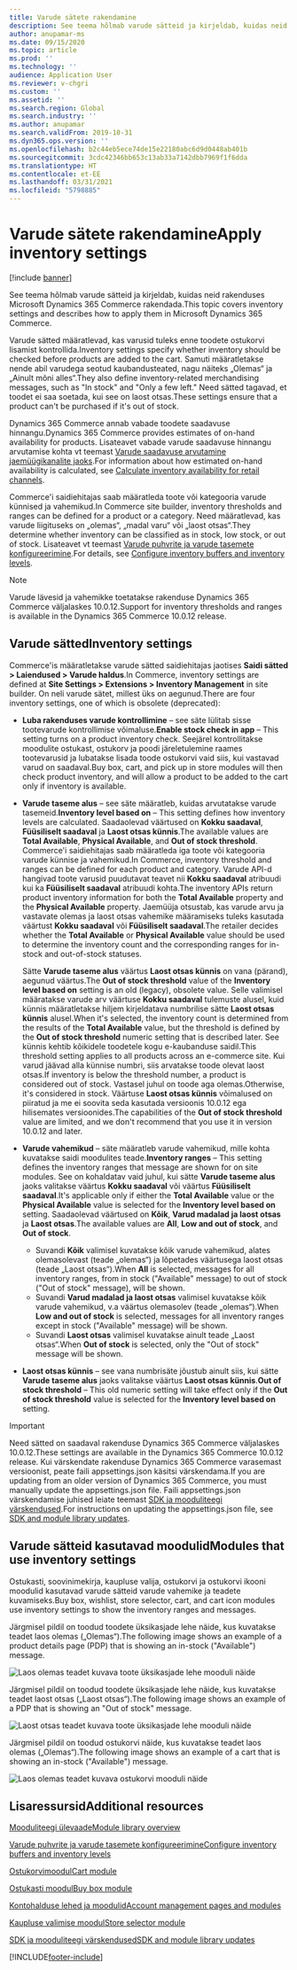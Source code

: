 ```yaml
---
title: Varude sätete rakendamine
description: See teema hõlmab varude sätteid ja kirjeldab, kuidas neid rakenduses Microsoft Dynamics 365 Commerce rakendada.
author: anupamar-ms
ms.date: 09/15/2020
ms.topic: article
ms.prod: ''
ms.technology: ''
audience: Application User
ms.reviewer: v-chgri
ms.custom: ''
ms.assetid: ''
ms.search.region: Global
ms.search.industry: ''
ms.author: anupamar
ms.search.validFrom: 2019-10-31
ms.dyn365.ops.version: ''
ms.openlocfilehash: b2c44eb5ece74de15e22180abc6d9d0448ab401b
ms.sourcegitcommit: 3cdc42346bb653c13ab33a7142dbb7969f1f6dda
ms.translationtype: HT
ms.contentlocale: et-EE
ms.lasthandoff: 03/31/2021
ms.locfileid: "5798885"
---
```

# <a name="apply-inventory-settings"></a><span data-ttu-id="c7153-103">Varude sätete rakendamine</span><span class="sxs-lookup"><span data-stu-id="c7153-103">Apply inventory settings</span></span>

[!include [banner](includes/banner.md)]

<span data-ttu-id="c7153-104">See teema hõlmab varude sätteid ja kirjeldab, kuidas neid rakenduses Microsoft Dynamics 365 Commerce rakendada.</span><span class="sxs-lookup"><span data-stu-id="c7153-104">This topic covers inventory settings and describes how to apply them in Microsoft Dynamics 365 Commerce.</span></span>

<span data-ttu-id="c7153-105">Varude sätted määratlevad, kas varusid tuleks enne toodete ostukorvi lisamist kontrollida.</span><span class="sxs-lookup"><span data-stu-id="c7153-105">Inventory settings specify whether inventory should be checked before products are added to the cart.</span></span> <span data-ttu-id="c7153-106">Samuti määratletakse nende abil varudega seotud kaubandusteated, nagu näiteks „Olemas“ ja „Ainult mõni alles“.</span><span class="sxs-lookup"><span data-stu-id="c7153-106">They also define inventory-related merchandising messages, such as "In stock" and "Only a few left."</span></span> <span data-ttu-id="c7153-107">Need sätted tagavad, et toodet ei saa soetada, kui see on laost otsas.</span><span class="sxs-lookup"><span data-stu-id="c7153-107">These settings ensure that a product can't be purchased if it's out of stock.</span></span>

<span data-ttu-id="c7153-108">Dynamics 365 Commerce annab vabade toodete saadavuse hinnangu.</span><span class="sxs-lookup"><span data-stu-id="c7153-108">Dynamics 365 Commerce provides estimates of on-hand availability for products.</span></span> <span data-ttu-id="c7153-109">Lisateavet vabade varude saadavuse hinnangu arvutamise kohta vt teemast [Varude saadavuse arvutamine jaemüügikanalite jaoks](calculated-inventory-retail-channels.md).</span><span class="sxs-lookup"><span data-stu-id="c7153-109">For information about how estimated on-hand availability is calculated, see [Calculate inventory availability for retail channels](calculated-inventory-retail-channels.md).</span></span>

<span data-ttu-id="c7153-110">Commerce'i saidiehitajas saab määratleda toote või kategooria varude künnised ja vahemikud.</span><span class="sxs-lookup"><span data-stu-id="c7153-110">In Commerce site builder, inventory thresholds and ranges can be defined for a product or a category.</span></span> <span data-ttu-id="c7153-111">Need määratlevad, kas varude liigituseks on „olemas“, „madal varu“ või „laost otsas“.</span><span class="sxs-lookup"><span data-stu-id="c7153-111">They determine whether inventory can be classified as in stock, low stock, or out of stock.</span></span> <span data-ttu-id="c7153-112">Lisateavet vt teemast [Varude puhvrite ja varude tasemete konfigureerimine](inventory-buffers-levels.md).</span><span class="sxs-lookup"><span data-stu-id="c7153-112">For details, see [Configure inventory buffers and inventory levels](inventory-buffers-levels.md).</span></span>

> [!NOTE]
> <span data-ttu-id="c7153-113">Varude lävesid ja vahemikke toetatakse rakenduse Dynamics 365 Commerce väljalaskes 10.0.12.</span><span class="sxs-lookup"><span data-stu-id="c7153-113">Support for inventory thresholds and ranges is available in the Dynamics 365 Commerce 10.0.12 release.</span></span>

## <a name="inventory-settings"></a><span data-ttu-id="c7153-114">Varude sätted</span><span class="sxs-lookup"><span data-stu-id="c7153-114">Inventory settings</span></span>

<span data-ttu-id="c7153-115">Commerce'is määratletakse varude sätted saidiehitajas jaotises **Saidi sätted \> Laiendused \> Varude haldus**.</span><span class="sxs-lookup"><span data-stu-id="c7153-115">In Commerce, inventory settings are defined at **Site Settings \> Extensions \> Inventory Management** in site builder.</span></span> <span data-ttu-id="c7153-116">On neli varude sätet, millest üks on aegunud.</span><span class="sxs-lookup"><span data-stu-id="c7153-116">There are four inventory settings, one of which is obsolete (deprecated):</span></span>

- <span data-ttu-id="c7153-117">**Luba rakenduses varude kontrollimine** – see säte lülitab sisse tootevarude kontrollimise võimaluse.</span><span class="sxs-lookup"><span data-stu-id="c7153-117">**Enable stock check in app** – This setting turns on a product inventory check.</span></span> <span data-ttu-id="c7153-118">Seejärel kontrollitakse moodulite ostukast, ostukorv ja poodi järeletulemine raames tootevarusid ja lubatakse lisada toode ostukorvi vaid siis, kui vastavad varud on saadaval.</span><span class="sxs-lookup"><span data-stu-id="c7153-118">Buy box, cart, and pick up in store modules will then check product inventory, and will allow a product to be added to the cart only if inventory is available.</span></span>
- <span data-ttu-id="c7153-119">**Varude taseme alus** – see säte määratleb, kuidas arvutatakse varude tasemeid.</span><span class="sxs-lookup"><span data-stu-id="c7153-119">**Inventory level based on** – This setting defines how inventory levels are calculated.</span></span> <span data-ttu-id="c7153-120">Saadaolevad väärtused on **Kokku saadaval**, **Füüsiliselt saadaval** ja **Laost otsas künnis**.</span><span class="sxs-lookup"><span data-stu-id="c7153-120">The available values are **Total Available**, **Physical Available**, and **Out of stock threshold**.</span></span> <span data-ttu-id="c7153-121">Commerce'i saidiehitajas saab määratleda iga toote või kategooria varude künnise ja vahemikud.</span><span class="sxs-lookup"><span data-stu-id="c7153-121">In Commerce, inventory threshold and ranges can be defined for each product and category.</span></span> <span data-ttu-id="c7153-122">Varude API-d hangivad toote varusid puudutavat teavet nii **Kokku saadaval** atribuudi kui ka **Füüsiliselt saadaval** atribuudi kohta.</span><span class="sxs-lookup"><span data-stu-id="c7153-122">The inventory APIs return product inventory information for both the **Total Available** property and the **Physical Available** property.</span></span> <span data-ttu-id="c7153-123">Jaemüüja otsustab, kas varude arvu ja vastavate olemas ja laost otsas vahemike määramiseks tuleks kasutada väärtust **Kokku saadaval** või **Füüsiliselt saadaval**.</span><span class="sxs-lookup"><span data-stu-id="c7153-123">The retailer decides whether the **Total Available** or **Physical Available** value should be used to determine the inventory count and the corresponding ranges for in-stock and out-of-stock statuses.</span></span>

    <span data-ttu-id="c7153-124">Sätte **Varude taseme alus** väärtus **Laost otsas künnis** on vana (pärand), aegunud väärtus.</span><span class="sxs-lookup"><span data-stu-id="c7153-124">The **Out of stock threshold** value of the **Inventory level based on** setting is an old (legacy), obsolete value.</span></span> <span data-ttu-id="c7153-125">Selle valimisel määratakse varude arv väärtuse **Kokku saadaval** tulemuste alusel, kuid künnis määratletakse hiljem kirjeldatava numbrilise sätte **Laost otsas künnis** alusel.</span><span class="sxs-lookup"><span data-stu-id="c7153-125">When it's selected, the inventory count is determined from the results of the **Total Available** value, but the threshold is defined by the **Out of stock threshold** numeric setting that is described later.</span></span> <span data-ttu-id="c7153-126">See künnis kehtib kõikidele toodetele kogu e-kaubanduse saidil.</span><span class="sxs-lookup"><span data-stu-id="c7153-126">This threshold setting applies to all products across an e-commerce site.</span></span> <span data-ttu-id="c7153-127">Kui varud jäävad alla künnise numbri, siis arvatakse toode olevat laost otsas.</span><span class="sxs-lookup"><span data-stu-id="c7153-127">If inventory is below the threshold number, a product is considered out of stock.</span></span> <span data-ttu-id="c7153-128">Vastasel juhul on toode aga olemas.</span><span class="sxs-lookup"><span data-stu-id="c7153-128">Otherwise, it's considered in stock.</span></span> <span data-ttu-id="c7153-129">Väärtuse **Laost otsas künnis** võimalused on piiratud ja me ei soovita seda kasutada versioonis 10.0.12 ega hilisemates versioonides.</span><span class="sxs-lookup"><span data-stu-id="c7153-129">The capabilities of the **Out of stock threshold** value are limited, and we don't recommend that you use it in version 10.0.12 and later.</span></span>

- <span data-ttu-id="c7153-130">**Varude vahemikud** – säte määratleb varude vahemikud, mille kohta kuvatakse saidi moodulites teade.</span><span class="sxs-lookup"><span data-stu-id="c7153-130">**Inventory ranges** – This setting defines the inventory ranges that message are shown for on site modules.</span></span> <span data-ttu-id="c7153-131">See on kohaldatav vaid juhul, kui sätte **Varude taseme alus** jaoks valitakse väärtus **Kokku saadaval** või väärtus **Füüsiliselt saadaval**.</span><span class="sxs-lookup"><span data-stu-id="c7153-131">It's applicable only if either the **Total Available** value or the **Physical Available** value is selected for the **Inventory level based on** setting.</span></span> <span data-ttu-id="c7153-132">Saadaolevad väärtused on **Kõik**, **Varud madalad ja laost otsas** ja **Laost otsas**.</span><span class="sxs-lookup"><span data-stu-id="c7153-132">The available values are **All**, **Low and out of stock**, and **Out of stock**.</span></span>

    - <span data-ttu-id="c7153-133">Suvandi **Kõik** valimisel kuvatakse kõik varude vahemikud, alates olemasolevast (teade „olemas“) ja lõpetades väärtusega laost otsas (teade „Laost otsas“).</span><span class="sxs-lookup"><span data-stu-id="c7153-133">When **All** is selected, messages for all inventory ranges, from in stock ("Available" message) to out of stock ("Out of stock" message), will be shown.</span></span>
    - <span data-ttu-id="c7153-134">Suvandi **Varud madalad ja laost otsas** valimisel kuvatakse kõik varude vahemikud, v.a väärtus olemasolev (teade „olemas“).</span><span class="sxs-lookup"><span data-stu-id="c7153-134">When **Low and out of stock** is selected, messages for all inventory ranges except in stock ("Available" message) will be shown.</span></span>
    - <span data-ttu-id="c7153-135">Suvandi **Laost otsas** valimisel kuvatakse ainult teade „Laost otsas“.</span><span class="sxs-lookup"><span data-stu-id="c7153-135">When **Out of stock** is selected, only the "Out of stock" message will be shown.</span></span>

- <span data-ttu-id="c7153-136">**Laost otsas künnis** – see vana numbrisäte jõustub ainult siis, kui sätte **Varude taseme alus** jaoks valitakse väärtus **Laost otsas künnis**.</span><span class="sxs-lookup"><span data-stu-id="c7153-136">**Out of stock threshold** – This old numeric setting will take effect only if the **Out of stock threshold** value is selected for the **Inventory level based on** setting.</span></span>

> [!IMPORTANT] 
> <span data-ttu-id="c7153-137">Need sätted on saadaval rakenduse Dynamics 365 Commerce väljalaskes 10.0.12.</span><span class="sxs-lookup"><span data-stu-id="c7153-137">These settings are available in the Dynamics 365 Commerce 10.0.12 release.</span></span> <span data-ttu-id="c7153-138">Kui värskendate rakenduse Dynamics 365 Commerce varasemast versioonist, peate faili appsettings.json käsitsi värskendama.</span><span class="sxs-lookup"><span data-stu-id="c7153-138">If you are updating from an older version of Dynamics 365 Commerce, you must manually update the appsettings.json file.</span></span> <span data-ttu-id="c7153-139">Faili appsettings.json värskendamise juhised leiate teemast [SDK ja mooduliteegi värskendused](e-commerce-extensibility/sdk-updates.md#update-the-appsettingsjson-file).</span><span class="sxs-lookup"><span data-stu-id="c7153-139">For instructions on updating the appsettings.json file, see [SDK and module library updates](e-commerce-extensibility/sdk-updates.md#update-the-appsettingsjson-file).</span></span>

## <a name="modules-that-use-inventory-settings"></a><span data-ttu-id="c7153-140">Varude sätteid kasutavad moodulid</span><span class="sxs-lookup"><span data-stu-id="c7153-140">Modules that use inventory settings</span></span>

<span data-ttu-id="c7153-141">Ostukasti, soovinimekirja, kaupluse valija, ostukorvi ja ostukorvi ikooni moodulid kasutavad varude sätteid varude vahemike ja teadete kuvamiseks.</span><span class="sxs-lookup"><span data-stu-id="c7153-141">Buy box, wishlist, store selector, cart, and cart icon modules use inventory settings to show the inventory ranges and messages.</span></span>

<span data-ttu-id="c7153-142">Järgmisel pildil on toodud toodete üksikasjade lehe näide, kus kuvatakse teadet laos olemas („Olemas“).</span><span class="sxs-lookup"><span data-stu-id="c7153-142">The following image shows an example of a product details page (PDP) that is showing an in-stock ("Available") message.</span></span>

![Laos olemas teadet kuvava toote üksikasjade lehe mooduli näide](./media/pdp-InStock.png)

<span data-ttu-id="c7153-144">Järgmisel pildil on toodud toodete üksikasjade lehe näide, kus kuvatakse teadet laost otsas („Laost otsas“).</span><span class="sxs-lookup"><span data-stu-id="c7153-144">The following image shows an example of a PDP that is showing an "Out of stock" message.</span></span>

![Laost otsas teadet kuvava toote üksikasjade lehe mooduli näide](./media/pdp-outofstock.png)

<span data-ttu-id="c7153-146">Järgmisel pildil on toodud ostukorvi näide, kus kuvatakse teadet laos olemas („Olemas“).</span><span class="sxs-lookup"><span data-stu-id="c7153-146">The following image shows an example of a cart that is showing an in-stock ("Available") message.</span></span>

![Laos olemas teadet kuvava ostukorvi mooduli näide](./media/cart-instock.png)

## <a name="additional-resources"></a><span data-ttu-id="c7153-148">Lisaressursid</span><span class="sxs-lookup"><span data-stu-id="c7153-148">Additional resources</span></span>

[<span data-ttu-id="c7153-149">Mooduliteegi ülevaade</span><span class="sxs-lookup"><span data-stu-id="c7153-149">Module library overview</span></span>](starter-kit-overview.md)

[<span data-ttu-id="c7153-150">Varude puhvrite ja varude tasemete konfigureerimine</span><span class="sxs-lookup"><span data-stu-id="c7153-150">Configure inventory buffers and inventory levels</span></span>](inventory-buffers-levels.md)

[<span data-ttu-id="c7153-151">Ostukorvimoodul</span><span class="sxs-lookup"><span data-stu-id="c7153-151">Cart module</span></span>](add-cart-module.md)

[<span data-ttu-id="c7153-152">Ostukasti moodul</span><span class="sxs-lookup"><span data-stu-id="c7153-152">Buy box module</span></span>](add-buy-box.md)

[<span data-ttu-id="c7153-153">Kontohalduse lehed ja moodulid</span><span class="sxs-lookup"><span data-stu-id="c7153-153">Account management pages and modules</span></span>](account-management.md)

[<span data-ttu-id="c7153-154">Kaupluse valimise moodul</span><span class="sxs-lookup"><span data-stu-id="c7153-154">Store selector module</span></span>](store-selector.md)

[<span data-ttu-id="c7153-155">SDK ja mooduliteegi värskendused</span><span class="sxs-lookup"><span data-stu-id="c7153-155">SDK and module library updates</span></span>](e-commerce-extensibility/sdk-updates.md)


[!INCLUDE[footer-include](../includes/footer-banner.md)]
